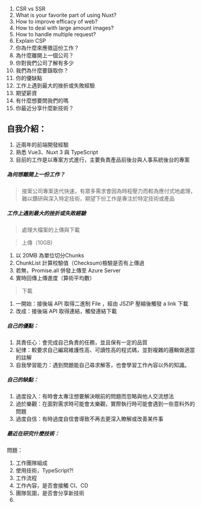 1. CSR vs SSR
2. What is your favorite part of using Nuxt?
3. How to improve efficacy of web?
4. How to deal with large amount images?
5. How to handle multiple request?
6. Explain CSP
7. 你為什麼來應徵這份工作？ 
8. 為什麼離開上一個公司？ 
9. 你對我們公司了解有多少 
10. 我們為什麼要錄取你？ 
11. 你的優缺點 
12. 工作上遇到最大的挫折或失敗經驗 
13. 期望薪資 
14. 有什麼想要問我們的嗎
15. 你最近分享什麼新技術？


##  自我介紹：  

1. 近兩年的前端開發經驗  
2. 熟悉 Vue3、Nuxt 3 與 TypeScript  
3. 目前的工作是以專案方式進行，主要負責產品前後台與人事系統後台的專案  
  
##### 為何想離開上一份工作？  

> 接案公司專案迭代快速，有眾多需求會因為時程壓力而較為應付式地處理，難以鑽研與深入特定技術，期望下份工作是專注於特定技術或產品  
  
##### 工作上遇到最大的挫折或失敗經驗  

> 處理大檔案的上傳與下載  
  
> 上傳（10GB)  
1. 以 20MB 為單位切分Chunks  
2. ChunkList 計算校驗值（Checksum)檢驗是否有上傳過  
3. 若無，Promise.all 併發上傳至 Azure Server  
4. 實時回傳上傳進度（算術平均數）  
  
> 下載
1. 一開始：接後端 API 取得二進制 File ，經由 JSZIP 壓縮後觸發 a link 下載
2. 改成：接後端 API 取得連結，觸發連結下載  
  
##### 自己的優點：  
1. 具責任心：會完成自己負責的任務，並且保有一定的品質
2. 紀律：較要求自己編寫維護性高、可讀性高的程式碼，並對複雜的邏輯做適當的註解
3. 自我學習能力：遇到問題能自己尋求解答，也會學習工作內容以外的知識。
##### 自己的缺點：  
1. 過度投入：有時會太專注想要解決眼前的問題而忽略與他人交流想法
2. 過於樂觀：在面對需求時可能會太樂觀，實際執行時可能會遇到一些意料外的問題
3. 過度自信：有時過度自信會導致不再去更深入瞭解或改善某件事

##### 最近在研究什麼技術：  
> 

  
  
問題：  
1. 工作團隊組成  
2. 使用技術，TypeScript?!  
3. 工作流程  
4. 工作內容，是否會接觸 CI、CD  
5. 團隊氛圍，是否會分享新技術  
6. 
